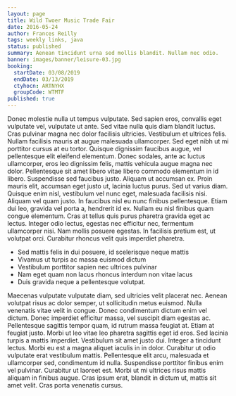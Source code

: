 ```yaml
---
layout: page
title: Wild Twoer Music Trade Fair
date: 2016-05-24
author: Frances Reilly
tags: weekly links, java
status: published
summary: Aenean tincidunt urna sed mollis blandit. Nullam nec odio.
banner: images/banner/leisure-03.jpg
booking:
  startDate: 03/08/2019
  endDate: 03/13/2019
  ctyhocn: ARTNYHX
  groupCode: WTMTF
published: true
---
```

Donec molestie nulla ut tempus vulputate. Sed sapien eros, convallis eget vulputate vel, vulputate ut ante. Sed vitae nulla quis diam blandit luctus. Cras pulvinar magna nec dolor facilisis ultricies. Vestibulum et ultrices felis. Nullam facilisis mauris at augue malesuada ullamcorper. Sed eget nibh ut mi porttitor cursus at eu tortor. Quisque dignissim faucibus augue, vel pellentesque elit eleifend elementum. Donec sodales, ante ac luctus ullamcorper, eros leo dignissim felis, mattis vehicula augue magna nec dolor. Pellentesque sit amet libero vitae libero commodo elementum in id libero.
Suspendisse sed faucibus justo. Aliquam ut accumsan ex. Proin mauris elit, accumsan eget justo ut, lacinia luctus purus. Sed ut varius diam. Quisque enim nisl, vestibulum vel nunc eget, malesuada facilisis nisi. Aliquam vel quam justo. In faucibus nisl eu nunc finibus pellentesque. Etiam dui leo, gravida vel porta a, hendrerit id ex. Nullam eu nisl finibus quam congue elementum. Cras at tellus quis purus pharetra gravida eget ac lectus. Integer odio lectus, egestas nec efficitur nec, fermentum ullamcorper nisi. Nam mollis posuere egestas. In facilisis pretium est, ut volutpat orci. Curabitur rhoncus velit quis imperdiet pharetra.

* Sed mattis felis in dui posuere, id scelerisque neque mattis
* Vivamus ut turpis ac massa euismod dictum
* Vestibulum porttitor sapien nec ultrices pulvinar
* Nam eget quam non lacus rhoncus interdum non vitae lacus
* Duis gravida neque a pellentesque volutpat.

Maecenas vulputate vulputate diam, sed ultricies velit placerat nec. Aenean volutpat risus ac dolor semper, ut sollicitudin metus euismod. Nulla venenatis vitae velit in congue. Donec condimentum dictum enim vel dictum. Donec imperdiet efficitur massa, vel suscipit diam egestas ac. Pellentesque sagittis tempor quam, id rutrum massa feugiat at. Etiam at feugiat justo. Morbi ut leo vitae leo pharetra sagittis eget id eros.
Sed lacinia turpis a mattis imperdiet. Vestibulum sit amet justo dui. Integer a tincidunt lectus. Morbi eu est a magna aliquet iaculis in in dolor. Curabitur ut odio vulputate erat vestibulum mattis. Pellentesque elit arcu, malesuada et ullamcorper sed, condimentum id nulla. Suspendisse porttitor finibus enim vel pulvinar. Curabitur ut laoreet est. Morbi ut mi ultrices risus mattis aliquam in finibus augue. Cras ipsum erat, blandit in dictum ut, mattis sit amet velit. Cras porta venenatis cursus.
